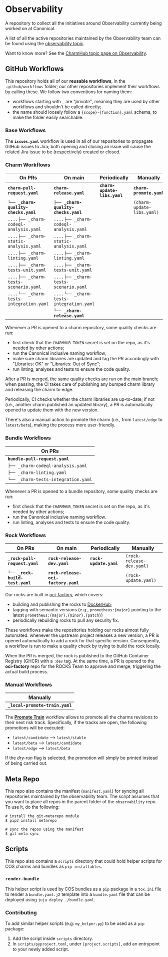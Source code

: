 # Observability

A repository to collect all the initiatives around Observability currently being
worked on at Canonical.

A list of all the active repositories maintained by the Observability team can be found using the [observability topic](https://github.com/search?q=topic%3Aobservability+org%3Acanonical+fork%3Atrue+archived%3Afalse&type=repositories).

Want to know more? See the [CharmHub topic page on Observability](https://charmhub.io/topics/canonical-observability-stack).

## GitHub Workflows

This repository holds all of our **reusable workflows**, in the `.github/workflows` folder; our other repositories implement their workflows by calling these. We follow two conventions for naming them:
* workflows starting with `_` are *“private”*, meaning they are used by other workflows and shouldn't be called directly;
* the name should loosely follow a `{scope}-{function}.yaml` schema, to make the folder easily searchable.

### Base Workflows

The **`issues.yaml`** workflow is used in all of our repositories to propagate GitHub issues to Jira; both opening and closing an issue will cause the related Jira issue to be (respectively) created or closed.

### Charm Workflows

| On PRs                                  | On main                                 | Periodically                 | Manually                   |
| --------------------------------------- | --------------------------------------- | ---------------------------- | -------------------------- |
| **`charm-pull-request.yaml`**           | **`charm-release.yaml`**                | **`charm-update-libs.yaml`** | **`charm-promote.yaml`**   |
| **`└── _charm-quality-checks.yaml`**    | **`├── _charm-quality-checks.yaml`**    |                              | `(charm-update-libs.yaml)` |
| `....├── _charm-codeql-analysis.yaml`   | `....├── _charm-codeql-analysis.yaml`   |                              |                            |
| `....├── _charm-static-analysis.yaml`   | `....├── _charm-static-analysis.yaml`   |                              |                            |
| `....├── _charm-linting.yaml`           | `....├── _charm-linting.yaml`           |                              |                            |
| `....├── _charm-tests-unit.yaml`        | `....├── _charm-tests-unit.yaml`        |                              |                            |
| `....├── _charm-tests-scenario.yaml`    | `....├── _charm-tests-scenario.yaml`    |                              |                            |
| `....└── _charm-tests-integration.yaml` | `....└── _charm-tests-integration.yaml` |                              |                            |
|                                         | **`└── _charm-release.yaml`**           |                              |                            |

Whenever a PR is opened to a charm repository, some quality checks are run:
* first check that the `CHARMHUB_TOKEN` secret is set on the repo, as it's needed by other actions;
* run the Canonical inclusive naming workflow;
* make sure charm libraries are updated and tag the PR accordingly with "Libraries: OK" or "Libraries: Out of Sync";
* run linting, analyses and tests to ensure the code quality.

After a PR is merged, the same quality checks are run on the main branch; when passing, the CI takes care of publishing any bumped charm library and releasing the charm to edge.

Periodically, CI checks whether the charm libraries are up-to-date; if not (i.e., another charm published an updated library), a PR is automatically opened to update them with the new version.

There's also a manual action to promote the charm (i.e., from `latest/edge` to `latest/beta`), making the process more user-friendly.

### Bundle Workflows
| On PRs                              |
| ------------------------------------|
| **`bundle-pull-request.yaml`**      |
| `├── _charm-codeql-analysis.yaml`   |
| `├── _charm-linting.yaml`           |
| `└── _charm-tests-integration.yaml` |

Whenever a PR is opened to a bundle repository, some quality checks are run:
* first check that the `CHARMHUB_TOKEN` secret is set on the repo, as it's needed by other actions;
* run the Canonical inclusive naming workflow.
* run linting, analyses and tests to ensure the code quality.

<!-- TODO: add merging PR workflow -->

### Rock Workflows

| On PRs                          | On main                             | Periodically           | Manually                  |
| ------------------------------- | ----------------------------------- | ---------------------- | ------------------------- |
| **`_rock-pull-request.yaml`**   | **`rock-release-dev.yaml`**         | **`rock-update.yaml`** | `(rock-release-dev.yaml)` |
| **`└── _rock-build-test.yaml`** | **`rock-release-oci-factory.yaml`** |                        | `(rock-update.yaml)`      |

Our rocks are built in [oci-factory](https://github.com/canonical/oci-factory/), which covers:
* building and publishing the rocks to [DockerHub](https://hub.docker.com/u/ubuntu);
* tagging with semantic versions (e.g., `prometheus:{major}` pointing to the latest `prometheus:{major}.{minor}.{patch}`)
* periodically rebuilding rocks to pull any security fix.

These workflows make the repositories holding our rocks almost fully automated: whenever the upstream project releases a new version, a PR is opened automatically to add a rock for that specific version. Consequently, a workflow is run to make a quality check by trying to build the rock locally.

When the PR is merged, the rock is published to the GitHub Container Registry (GHCR) with a `:dev` tag. At the same time, a PR is opened to the **oci-factory** repo for the ROCKS Team to approve and merge, triggering the actual build process.

### Manual Workflows

| Manually                        |
| --------------------------------|
| **`_local-promote-train.yaml`** |

The [**Promote Train**](https://github.com/canonical/observability/actions/workflows/_local-promote-train.yaml) workflow allows to promote all the charms revisions to their next risk track. Specifically, if the tracks are open, the following promotions will be executed:
- `latest/candidate` --> `latest/stable`
- `latest/beta` --> `latest/candidate`
- `latest/edge` --> `latest/beta`

If the *dry-run* flag is selected, the promotion will simply be printed instead of being carried out.

## Meta Repo

This repo also contains the manifest (`manifest.yaml`) for syncing all repositories maintained by the observability team.
The script assumes that you want to place all repos in the parent folder of the `observability` repo. To use it, do the following:

```
# install the git-metarepo module
$ pip3 install metarepo

# sync the repos using the manifest
$ git meta sync
```
## Scripts
This repo also contains a `scripts` directory that could hold helper scripts for COS charms and bundles as `pip-installables`.

### `render-bundle`
This helper script is used by COS bundles as a `pip` package in a `tox.ini` file to render a `bundle.yaml.j2` template into a `bundle.yaml` file that can be deployed using `juju deploy ./bundle.yaml`.

### Contributing
To add similar helper scripts (e.g: `my_helper.py`) to be used as a `pip` package:

1. Add the script inside `scripts` directory.
2. In `scripts/pyproject.toml`, under `[project.scripts]`, add an entrypoint to your newly added script.
